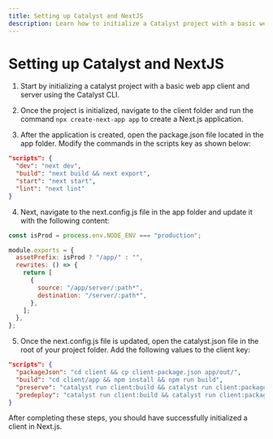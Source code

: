 ```yaml
---
title: Setting up Catalyst and NextJS
description: Learn how to initialize a Catalyst project with a basic web app client and server using the Catalyst CLI, and set up a Next.js application.
---
```

# Setting up Catalyst and NextJS

1. Start by initializing a catalyst project with a basic web app client and server using the Catalyst CLI.

2. Once the project is initialized, navigate to the client folder and run the command ``npx create-next-app app`` to create a Next.js application.

3. After the application is created, open the package.json file located in the app folder. Modify the commands in the scripts key as shown below:

```json
"scripts": {
  "dev": "next dev",
  "build": "next build && next export",
  "start": "next start",
  "lint": "next lint"
}
```

4. Next, navigate to the next.config.js file in the app folder and update it with the following content:

```javascript
const isProd = process.env.NODE_ENV === "production";

module.exports = {
  assetPrefix: isProd ? "/app/" : "",
  rewrites: () => {
    return [
      {
        source: "/app/server/:path*",
        destination: "/server/:path*",
      },
    ];
  },
};
```

5. Once the next.config.js file is updated, open the catalyst.json file in the root of your project folder. Add the following values to the client key:

```json
"scripts": {
  "packageJson": "cd client && cp client-package.json app/out/",
  "build": "cd client/app && npm install && npm run build",
  "preserve": "catalyst run client:build && catalyst run client:packageJson",
  "predeploy": "catalyst run client:build && catalyst run client:packageJson"
}
```

After completing these steps, you should have successfully initialized a client in Next.js.
